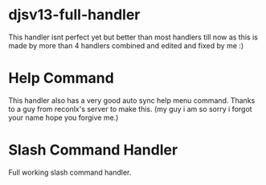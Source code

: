 # djsv13-full-handler

This handler isnt perfect yet but better than most handlers till now as this is made by more than 4 handlers combined and edited and fixed by me :)

# Help Command

This handler also has a very good auto sync help menu command. Thanks to a guy from reconlx's server to make this.
(my guy i am so sorry i forgot your name hope you forgive me.)

# Slash Command Handler

Full working slash command handler.
